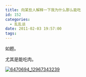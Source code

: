 ```yaml
---
title: 向某些人解释一下我为什么那么能吃
id: 152
categories:
  - 乱乱谈
date: 2011-02-03 19:57:00
tags:
---
```


如题。

尤其是能吃肉。

[![](http://lithilda.info/wp-content/uploads/2011/02/6470694_12967343239.jpg "6470694_12967343239")](http://lithilda.info/wp-content/uploads/2011/02/6470694_12967343239.jpg)

&nbsp;